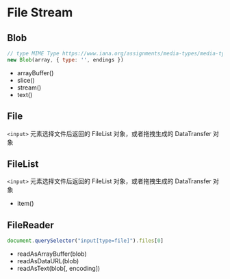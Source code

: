 # File Stream

## Blob

```js
// type MIME Type https://www.iana.org/assignments/media-types/media-types.xhtml
new Blob(array, { type: '', endings })
```

- arrayBuffer()
- slice()
- stream()
- text()

## File

`<input>` 元素选择文件后返回的 FileList 对象，或者拖拽生成的 DataTransfer 对象

## FileList

`<input>` 元素选择文件后返回的 FileList 对象，或者拖拽生成的 DataTransfer 对象

- item()

## FileReader

```js
document.querySelector("input[type=file]").files[0]
```

- readAsArrayBuffer(blob)
- readAsDataURL(blob)
- readAsText(blob[, encoding])
